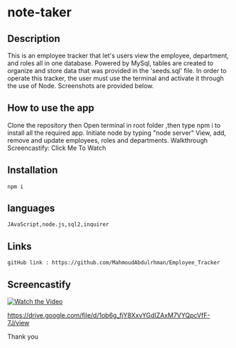 # note-taker

## Description

This is an employee tracker that let's users view the employee, department, and roles all in one database. Powered by MySql, tables are created to organize and store data that was provided in the 'seeds.sql' file. In order to operate this tracker, the user must use the terminal and activate it through the use of Node. Screenshots are provided below.

## How to use  the app

Clone the repository then
Open terminal in root folder ,then type npm i to install all the required app.
Initiate node by typing "node server"
View, add, remove and update employees, roles and departments.
Walkthrough Screencastify: Click Me To Watch

## Installation

```${blackBlink.name}
npm i
```

## languages

```${blackBlink.name}
JAvaScript,node.js,sql2,inquirer
```

## Links

```${blackBlink.name}
gitHub link : https://github.com/MahmoudAbdulrhman/Employee_Tracker
```

## Screencastify

[![Watch the Video](https://img.youtube.com/vi/o-oflxz55DM/0.jpg)](https://www.youtube.com/watch?v=UC4cXr5BPrc&feature=youtu.be "Employee_traker")

<https://drive.google.com/file/d/1ob6g_fjY8XxvYGdIZAxM7VYQpcVfF-7J/view>

Thank you
